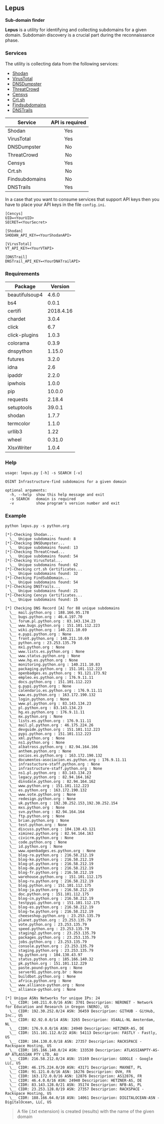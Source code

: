 ## Lepus
**Sub-domain finder**

**Lepus** is a utility for identifying and collecting subdomains for a given domain. Subdomain discovery is a crucial part during the reconnaissance phase. 

### Services

The utility is collecting data from the following services:

* [Shodan](https://www.shodan.io/) 
* [VirusTotal](https://www.virustotal.com/)
* [DNSDumpster](https://dnsdumpster.com/)
* [ThreatCrowd](https://www.threatcrowd.org/)
* [Censys](https://censys.io/)
* [Crt.sh](https://crt.sh/)
* [Findsubdomains](https://findsubdomains.com/)
* [DNSTrails](https://securitytrails.com/dns-trails)

|Service|API is required|
|---|:---:|
|Shodan|Yes|
|VirusTotal|Yes|
|DNSDumpster|No|
|ThreatCrowd|No|
|Censys|Yes|
|Crt.sh|No|
|Findsubdomains|No|
|DNSTrails|Yes|

In a case that you want to consume services that support API keys then you have to place your API keys in the file `config.ini`.

```
[Cencys]
UID=<YourUID>
SECRET=<YourSecret>

[Shodan]
SHODAN_API_KEY=<YourShodanAPI>

[VirusTotal]
VT_API_KEY=<YourVTAPI>

[DNSTrail]
DNSTrail_API_KEY=<YourDNATrailAPI>
```

### Requirements

|Package|Version|
|---|---|
|beautifulsoup4| 4.6.0
|bs4|            0.0.1
|certifi|        2018.4.16
|chardet|        3.0.4
|click|          6.7
|click-plugins|  1.0.3
|colorama|       0.3.9
|dnspython|      1.15.0
|futures|        3.2.0
|idna|           2.6
|ipaddr|         2.2.0
|ipwhois|        1.0.0
|pip|            10.0.0
|requests|       2.18.4
|setuptools|     39.0.1
|shodan|         1.7.7
|termcolor|      1.1.0
|urllib3|        1.22
|wheel|          0.31.0
|XlsxWriter|     1.0.4

### Help

```
usage: lepus.py [-h] -s SEARCH [-v]

OSINT Infrastructure-find subdomains for a given domain

optional arguments:
  -h, --help  show this help message and exit
  -s SEARCH   domain is required
  -v          show program's version number and exit
```

### Example

`python lepus.py -s python.org`

```
[*]-Checking Shodan...
  \__ Unique subdomains found: 8
[*]-Checking DNSDumpster...
  \__ Unique subdomains found: 13
[*]-Checking ThreatCrowd...
  \__ Unique subdomains found: 54
[*]-Checking VirusTotal...
  \__ Unique subdomains found: 62
[*]-Checking crt.sh Certificates...
  \__ Unique subdomains found: 32
[*]-Checking FindSubDomain...
  \__ Unique subdomains found: 54
[*]-Checking DNSTrails...
  \__ Unique subdomains found: 21
[*]-Checking Cencys Certificates...
  \__ Unique subdomains found: 15

[*] Checking DNS Record [A] for 88 unique subdomains
  \__ mail.python.org : 188.166.95.178
  \__ bugs.python.org : 46.4.197.70
  \__ forum.pl.python.org : 83.143.134.23
  \__ www.bugs.python.org : 151.101.112.223
  \__ wiki.python.org : 140.211.10.69
  \__ e.pypi.python.org : None
  \__ front.python.org : 140.211.10.69
  \__ python.org : 23.253.135.79
  \__ mx1.python.org : None
  \__ www.lists.es.python.org : None
  \__ www.status.python.org : None
  \__ www.hg.es.python.org : None
  \__ monitoring.python.org : 140.211.10.83
  \__ packaging.python.org : 151.101.112.223
  \__ openbadges.es.python.org : 91.121.173.92
  \__ empleo.es.python.org : 176.9.11.11
  \__ docs.python.org : 151.101.112.223
  \__ g.pypi.python.org : None
  \__ calendario.es.python.org : 176.9.11.11
  \__ www.es.python.org : 163.172.190.132
  \__ login.python.org : None
  \__ www.pl.python.org : 83.143.134.23
  \__ pl.python.org : 83.143.134.23
  \__ hg.es.python.org : 176.9.11.11
  \__ mx.python.org : None
  \__ lists.es.python.org : 176.9.11.11
  \__ mail.pl.python.org : 46.175.224.26
  \__ devguide.python.org : 151.101.112.223
  \__ pypi.python.org : 151.101.112.223
  \__ xml.python.org : None
  \__ ns1.python.org : None
  \__ albatross.python.org : 82.94.164.166
  \__ anthem.python.org : None
  \__ socios.es.python.org : 163.172.190.132
  \__ documentos-asociacion.es.python.org : 176.9.11.11
  \__ infrastucture-staff.python.org : None
  \__ infrastructure-staff.python.org : None
  \__ ns1.pl.python.org : 83.143.134.23
  \__ legacy.python.org : 82.94.164.162
  \__ dinsdale.python.org : 82.94.164.162
  \__ www.python.org : 151.101.112.223
  \__ es.python.org : 163.172.190.132
  \__ www.vote.python.org : None
  \__ redesign.python.org : None
  \__ uk.python.org : 192.30.252.153,192.30.252.154
  \__ mxs.python.org : None
  \__ svn.python.org : 82.94.164.164
  \__ ftp.python.org : None
  \__ brian.python.org : None
  \__ test.python.org : None
  \__ discuss.python.org : 104.130.43.121
  \__ ximinez.python.org : 82.94.164.163
  \__ civicrm.python.org : None
  \__ code.python.org : None
  \__ id.python.org : None
  \__ www.openbadges.es.python.org : None
  \__ blog-ro.python.org : 216.58.212.19
  \__ blog-ko.python.org : 216.58.212.19
  \__ blog-pt.python.org : 216.58.212.19
  \__ blog-de.python.org : 216.58.212.19
  \__ blog-fr.python.org : 216.58.212.19
  \__ warehouse.python.org : 151.101.112.175
  \__ blog-ru.python.org : 216.58.212.19
  \__ blog.python.org : 151.101.112.175
  \__ blog-ja.python.org : 216.58.212.19
  \__ doc.python.org : 151.101.112.175
  \__ blog-cn.python.org : 216.58.212.19
  \__ testpypi.python.org : 151.101.112.175
  \__ blog-es.python.org : 216.58.212.19
  \__ blog-tw.python.org : 216.58.212.19
  \__ cheeseshop.python.org : 23.253.135.79
  \__ planet.python.org : 23.253.135.79
  \__ vote.python.org : 23.253.135.79
  \__ speed.python.org : 23.253.135.79
  \__ staging2.python.org : 23.253.135.79
  \__ packages.python.org : 23.253.135.79
  \__ jobs.python.org : 23.253.135.79
  \__ console.python.org : 23.253.135.79
  \__ staging.python.org : 23.253.135.79
  \__ hg.python.org : 104.130.43.97
  \__ status.python.org : 185.166.140.32
  \__ pk.python.org : 151.101.112.229
  \__ paste.pound-python.org : None
  \__ server01.python.org.br : None
  \__ buildbot.python.org : None
  \__ africa.python.org : None
  \__ www.alliance-python.org : None
  \__ alliance-python.org : None

[*] Unique ASNs Networks for unique IPs: 24
  \__ CIDR: 140.211.0.0/16 ASN: 3701 Descriprion: NERONET - Network for Education and Research in Oregon (NERO), US
  \__ CIDR: 192.30.252.0/24 ASN: 36459 Descriprion: GITHUB - GitHub, Inc., US
  \__ CIDR: 82.92.0.0/14 ASN: 3265 Descriprion: XS4ALL-NL Amsterdam, NL
  \__ CIDR: 176.9.0.0/16 ASN: 24940 Descriprion: HETZNER-AS, DE
  \__ CIDR: 151.101.112.0/22 ASN: 54113 Descriprion: FASTLY - Fastly, US
  \__ CIDR: 104.130.0.0/18 ASN: 27357 Descriprion: RACKSPACE - Rackspace Hosting, US
  \__ CIDR: 185.166.140.0/24 ASN: 133530 Descriprion: ATLASSIANPTY-AS-AP ATLASSIAN PTY LTD, AU
  \__ CIDR: 216.58.212.0/24 ASN: 15169 Descriprion: GOOGLE - Google LLC, US
  \__ CIDR: 46.175.224.0/20 ASN: 43171 Descriprion: MAXNET, PL
  \__ CIDR: 91.121.0.0/16 ASN: 16276 Descriprion: OVH, FR
  \__ CIDR: 163.172.0.0/16 ASN: 12876 Descriprion: AS12876, FR
  \__ CIDR: 46.4.0.0/16 ASN: 24940 Descriprion: HETZNER-AS, DE
  \__ CIDR: 83.143.128.0/21 ASN: 35174 Descriprion: NFB-AS, PL
  \__ CIDR: 23.253.128.0/19 ASN: 27357 Descriprion: RACKSPACE - Rackspace Hosting, US
  \__ CIDR: 188.166.64.0/18 ASN: 14061 Descriprion: DIGITALOCEAN-ASN - DigitalOcean, LLC, US
```

> A file (.txt extension) is created (results) with the name of the given domain